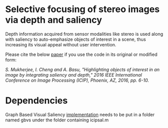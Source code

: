 # Selective focusing of stereo images via depth and saliency

Depth information acquired from sensor modalities like stereo is used along with saliency to auto-emphasize objects of interest in a scene, thus increasing its visual appeal without user intervention.

Please cite the below [paper](https://doi.org/10.1109/ICIP.2016.7532308) if you use the code in its original or modified form:

*S. Mukherjee, I. Cheng and A. Basu, "Highlighting objects of interest in an image by integrating saliency and depth," 2016 IEEE International Conference on Image Processing (ICIP), Phoenix, AZ, 2016, pp. 6-10.*

# Dependencies

Graph Based Visual Saliency [implementation](https://github.com/sergeyk/vislab/tree/master/matlab/gbvs) needs to be put in a folder named gbvs under the folder containing icipsal.m
